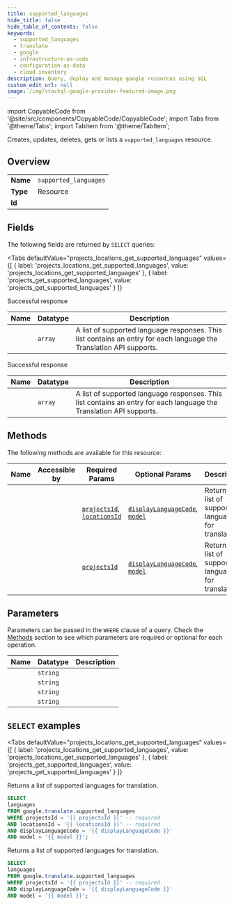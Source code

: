 ```yaml
--- 
title: supported_languages
hide_title: false
hide_table_of_contents: false
keywords:
  - supported_languages
  - translate
  - google
  - infrastructure-as-code
  - configuration-as-data
  - cloud inventory
description: Query, deploy and manage google resources using SQL
custom_edit_url: null
image: /img/stackql-google-provider-featured-image.png
---
```


import CopyableCode from '@site/src/components/CopyableCode/CopyableCode';
import Tabs from '@theme/Tabs';
import TabItem from '@theme/TabItem';

Creates, updates, deletes, gets or lists a <code>supported_languages</code> resource.

## Overview
<table><tbody>
<tr><td><b>Name</b></td><td><code>supported_languages</code></td></tr>
<tr><td><b>Type</b></td><td>Resource</td></tr>
<tr><td><b>Id</b></td><td><CopyableCode code="google.translate.supported_languages" /></td></tr>
</tbody></table>

## Fields

The following fields are returned by `SELECT` queries:

<Tabs
    defaultValue="projects_locations_get_supported_languages"
    values={[
        { label: 'projects_locations_get_supported_languages', value: 'projects_locations_get_supported_languages' },
        { label: 'projects_get_supported_languages', value: 'projects_get_supported_languages' }
    ]}
>
<TabItem value="projects_locations_get_supported_languages">

Successful response

<table>
<thead>
    <tr>
    <th>Name</th>
    <th>Datatype</th>
    <th>Description</th>
    </tr>
</thead>
<tbody>
<tr>
    <td><CopyableCode code="languages" /></td>
    <td><code>array</code></td>
    <td>A list of supported language responses. This list contains an entry for each language the Translation API supports.</td>
</tr>
</tbody>
</table>
</TabItem>
<TabItem value="projects_get_supported_languages">

Successful response

<table>
<thead>
    <tr>
    <th>Name</th>
    <th>Datatype</th>
    <th>Description</th>
    </tr>
</thead>
<tbody>
<tr>
    <td><CopyableCode code="languages" /></td>
    <td><code>array</code></td>
    <td>A list of supported language responses. This list contains an entry for each language the Translation API supports.</td>
</tr>
</tbody>
</table>
</TabItem>
</Tabs>

## Methods

The following methods are available for this resource:

<table>
<thead>
    <tr>
    <th>Name</th>
    <th>Accessible by</th>
    <th>Required Params</th>
    <th>Optional Params</th>
    <th>Description</th>
    </tr>
</thead>
<tbody>
<tr>
    <td><a href="#projects_locations_get_supported_languages"><CopyableCode code="projects_locations_get_supported_languages" /></a></td>
    <td><CopyableCode code="select" /></td>
    <td><a href="#parameter-projectsId"><code>projectsId</code></a>, <a href="#parameter-locationsId"><code>locationsId</code></a></td>
    <td><a href="#parameter-displayLanguageCode"><code>displayLanguageCode</code></a>, <a href="#parameter-model"><code>model</code></a></td>
    <td>Returns a list of supported languages for translation.</td>
</tr>
<tr>
    <td><a href="#projects_get_supported_languages"><CopyableCode code="projects_get_supported_languages" /></a></td>
    <td><CopyableCode code="select" /></td>
    <td><a href="#parameter-projectsId"><code>projectsId</code></a></td>
    <td><a href="#parameter-displayLanguageCode"><code>displayLanguageCode</code></a>, <a href="#parameter-model"><code>model</code></a></td>
    <td>Returns a list of supported languages for translation.</td>
</tr>
</tbody>
</table>

## Parameters

Parameters can be passed in the `WHERE` clause of a query. Check the [Methods](#methods) section to see which parameters are required or optional for each operation.

<table>
<thead>
    <tr>
    <th>Name</th>
    <th>Datatype</th>
    <th>Description</th>
    </tr>
</thead>
<tbody>
<tr id="parameter-locationsId">
    <td><CopyableCode code="locationsId" /></td>
    <td><code>string</code></td>
    <td></td>
</tr>
<tr id="parameter-projectsId">
    <td><CopyableCode code="projectsId" /></td>
    <td><code>string</code></td>
    <td></td>
</tr>
<tr id="parameter-displayLanguageCode">
    <td><CopyableCode code="displayLanguageCode" /></td>
    <td><code>string</code></td>
    <td></td>
</tr>
<tr id="parameter-model">
    <td><CopyableCode code="model" /></td>
    <td><code>string</code></td>
    <td></td>
</tr>
</tbody>
</table>

## `SELECT` examples

<Tabs
    defaultValue="projects_locations_get_supported_languages"
    values={[
        { label: 'projects_locations_get_supported_languages', value: 'projects_locations_get_supported_languages' },
        { label: 'projects_get_supported_languages', value: 'projects_get_supported_languages' }
    ]}
>
<TabItem value="projects_locations_get_supported_languages">

Returns a list of supported languages for translation.

```sql
SELECT
languages
FROM google.translate.supported_languages
WHERE projectsId = '{{ projectsId }}' -- required
AND locationsId = '{{ locationsId }}' -- required
AND displayLanguageCode = '{{ displayLanguageCode }}'
AND model = '{{ model }}';
```
</TabItem>
<TabItem value="projects_get_supported_languages">

Returns a list of supported languages for translation.

```sql
SELECT
languages
FROM google.translate.supported_languages
WHERE projectsId = '{{ projectsId }}' -- required
AND displayLanguageCode = '{{ displayLanguageCode }}'
AND model = '{{ model }}';
```
</TabItem>
</Tabs>
